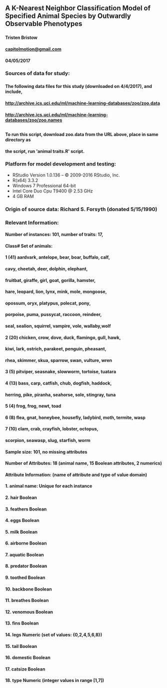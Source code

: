 ## A K-Nearest Neighbor Classification Model of Specified Animal Species by Outwardly Observable Phenotypes  
###  
#### Tristen Bristow  
#### capitolmotion@gmail.com  
#### 04/05/2017  
###  
### Sources of data for study:  
###  
####  The following data files for this study (downloaded on 4/4/2017), and include,  
#### http://archive.ics.uci.edu/ml/machine-learning-databases/zoo/zoo.data  
#### http://archive.ics.uci.edu/ml/machine-learning-databases/zoo/zoo.names  
##  
#### To run this script, download zoo.data from the URL above, place in same directory as  
#### the script, run 'animal traits.R' script.  


###  
### Platform for model development and testing:
- RStudio Version 1.0.136 – © 2009-2016 RStudio, Inc.  
- R(x64) 3.3.2  
- Windows 7 Professional 64-bit  
- Intel Core Duo Cpu T9400  @ 2.53 GHz  
- 4 GB RAM  
###  
### Origin of source data: Richard S. Forsyth (donated 5/15/1990) 
###  
### Relevant Information:  
####  Number of instances: 101,  number of traits: 17,  
####      Class# Set of animals:  
####     
####           1 (41) aardvark, antelope, bear, boar, buffalo, calf,  
####                  cavy, cheetah, deer, dolphin, elephant,  
####                  fruitbat, giraffe, girl, goat, gorilla, hamster,  
####                  hare, leopard, lion, lynx, mink, mole, mongoose,  
####                  opossum, oryx, platypus, polecat, pony,  
####                  porpoise, puma, pussycat, raccoon, reindeer,  
####                  seal, sealion, squirrel, vampire, vole, wallaby,wolf  
####           2 (20) chicken, crow, dove, duck, flamingo, gull, hawk,  
####                  kiwi, lark, ostrich, parakeet, penguin, pheasant,  
####                  rhea, skimmer, skua, sparrow, swan, vulture, wren  
####           3 (5)  pitviper, seasnake, slowworm, tortoise, tuatara  
####           4 (13) bass, carp, catfish, chub, dogfish, haddock,  
####                  herring, pike, piranha, seahorse, sole, stingray, tuna  
####           5 (4)  frog, frog, newt, toad  
####           6 (8)  flea, gnat, honeybee, housefly, ladybird, moth, termite, wasp  
####           7 (10) clam, crab, crayfish, lobster, octopus,  
####                  scorpion, seawasp, slug, starfish, worm  
####  
#### Sample size: 101, no missing attributes  
####  
#### Number of Attributes: 18 (animal name, 15 Boolean attributes, 2 numerics)  
####
#### Attribute Information: (name of attribute and type of value domain)  
####   1. animal name:      Unique for each instance  
####   2. hair		Boolean  
####   3. feathers		Boolean  
####   4. eggs		Boolean  
####   5. milk		Boolean  
####   6. airborne		Boolean  
####   7. aquatic		Boolean  
####   8. predator		Boolean  
####   9. toothed		Boolean  
####  10. backbone		Boolean  
####  11. breathes		Boolean  
####  12. venomous		Boolean  
####  13. fins		Boolean  
####  14. legs		Numeric (set of values: {0,2,4,5,6,8})  
####  15. tail		Boolean  
####  16. domestic		Boolean  
####  17. catsize		Boolean  
####  18. type		Numeric (integer values in range [1,7])  





   
